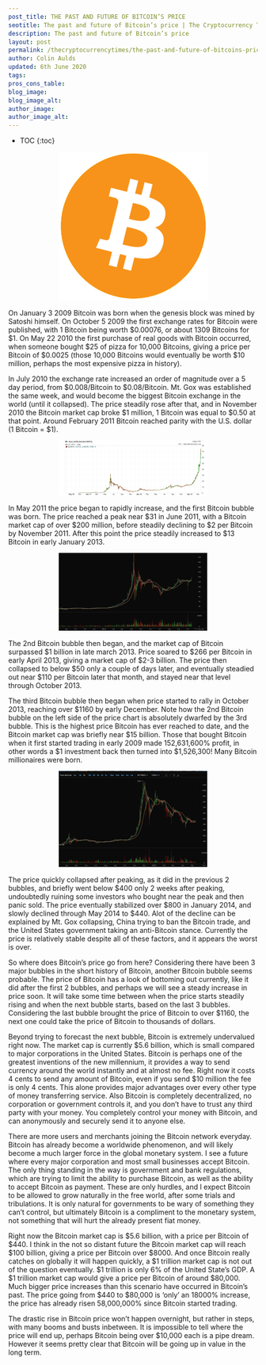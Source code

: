 ```yaml
---
post_title: THE PAST AND FUTURE OF BITCOIN’S PRICE
seotitle: The past and future of Bitcoin’s price | The Cryptocurrency Times
description: The past and future of Bitcoin’s price
layout: post
permalink: /thecryptocurrencytimes/the-past-and-future-of-bitcoins-price/
author: Colin Aulds
updated: 6th June 2020
tags:
pros_cons_table:
blog_image:
blog_image_alt:
author_image:
author_image_alt:
---
```


* TOC
{:toc}

<center>
  <img src="/images/the-past-and-future-of-bitcoins-price/bitcoin-300x300.png" style="width:auto;">
</center>

On January 3 2009 Bitcoin was born when the genesis block was mined by Satoshi himself. On October 5 2009 the first exchange rates for Bitcoin were published, with 1 Bitcoin being worth $0.00076, or about 1309 Bitcoins for $1. On May 22 2010 the first purchase of real goods with Bitcoin occurred, when someone bought $25 of pizza for 10,000 Bitcoins, giving a price per Bitcoin of $0.0025 (those 10,000 Bitcoins would eventually be worth $10 million, perhaps the most expensive pizza in history).

In July 2010 the exchange rate increased an order of magnitude over a 5 day period, from $0.008/Bitcoin to $0.08/Bitcoin. Mt. Gox was established the same week, and would become the biggest Bitcoin exchange in the world (until it collapsed). The price steadily rose after that, and in November 2010 the Bitcoin market cap broke $1 million, 1 Bitcoin was equal to $0.50 at that point. Around February 2011 Bitcoin reached parity with the U.S. dollar (1 Bitcoin =  $1).

<center>
  <img src="/images/the-past-and-future-of-bitcoins-price/bitcoinpricechart1-300x111.png" style="width:auto;">
</center>

In May 2011 the price began to rapidly increase, and the first Bitcoin bubble was born. The price reached a peak near $31 in June 2011, with a Bitcoin market cap of over $200 million, before steadily declining to $2 per Bitcoin by November 2011. After this point the price steadily increased to $13 Bitcoin in early January 2013.

<center>
  <img src="/images/the-past-and-future-of-bitcoins-price/bitcoinpricechart2-300x157.png" style="width:auto;">
</center>

The 2nd Bitcoin bubble then began, and the market cap of Bitcoin surpassed $1 billion in late march 2013. Price soared to $266 per Bitcoin in early April 2013, giving a market cap of $2-3 billion. The price then collapsed to below $50 only a couple of days later, and eventually steadied out near $110 per Bitcoin later that month, and stayed near that level through October 2013.

The third Bitcoin bubble then began when price started to rally in October 2013, reaching over $1160 by early December. Note how the 2nd Bitcoin bubble on the left side of the price chart is absolutely dwarfed by the 3rd bubble. This is the highest price Bitcoin has ever reached to date, and the Bitcoin market cap was briefly near $15 billion. Those that bought Bitcoin when it first started trading in early 2009 made 152,631,600% profit, in other words a $1 investment back then turned into $1,526,300! Many Bitcoin millionaires were born.

<center>
  <img src="/images/the-past-and-future-of-bitcoins-price/bitcoinpricechart3-300x194.png" style="width:auto;">
</center>

The price quickly collapsed after peaking, as it did in the previous 2 bubbles, and briefly went below $400 only 2 weeks after peaking, undoubtedly ruining some investors who bought near the peak and then panic sold. The price eventually stabilized over $800 in January 2014, and slowly declined through May 2014 to $440. Alot of the decline can be explained by Mt. Gox collapsing, China trying to ban the Bitcoin trade, and the United States government taking an anti-Bitcoin stance.  Currently the price is relatively stable despite all of these factors, and it appears the worst is over.

So where does Bitcoin’s price go from here? Considering there have been 3 major bubbles in the short history of Bitcoin, another Bitcoin bubble seems probable. The price of Bitcoin has a look of bottoming out currently, like it did after the first 2 bubbles, and perhaps we will see a steady increase in price soon. It will take some time between when the price starts steadily rising and when the next bubble starts, based on the last 3 bubbles. Considering the last bubble brought the price of Bitcoin to over $1160, the next one could take the price of Bitcoin to thousands of dollars.

Beyond trying to forecast the next bubble, Bitcoin is extremely undervalued right now. The market cap is currently $5.6 billion, which is small compared to major corporations in the United States. Bitcoin is perhaps one of the greatest inventions of the new millennium, it provides a way to send currency around the world instantly and at almost no fee. Right now it costs 4 cents to send any amount of Bitcoin, even if you send $10 million the fee is only 4 cents. This alone provides major advantages over every other type of money transferring service. Also Bitcoin is completely decentralized, no corporation or government controls it, and you don’t have to trust any third party with your money. You completely control your money with Bitcoin, and can anonymously and securely send it to anyone else.

There are more users and merchants joining the Bitcoin network everyday. Bitcoin has already become a worldwide phenomenon, and will likely become a much larger force in the global monetary system. I see a future where every major corporation and most small businesses accept Bitcoin. The only thing standing in the way is government and bank regulations, which are trying to limit the ability to purchase Bitcoin, as well as the ability to accept Bitcoin as payment. These are only hurdles, and I expect Bitcoin to be allowed to grow naturally in the free world, after some trials and tribulations. It is only natural for governments to be wary of something they can’t control, but ultimately Bitcoin is a compliment to the monetary system, not something that will hurt the already present fiat money.

Right now the Bitcoin market cap is $5.6 billion, with a price per Bitcoin of $440. I think in the not so distant future the Bitcoin market cap will reach $100 billion, giving a price per Bitcoin over $8000. And once Bitcoin really catches on globally it will happen quickly, a $1 trillion market cap is not out of the question eventually. $1 trillion is only 6% of the United State’s GDP. A $1 trillion market cap would give a price per Bitcoin of around $80,000. Much bigger price increases than this scenario have occurred in Bitcoin’s past. The price going from $440 to $80,000 is ‘only’ an 18000% increase, the price has already risen 58,000,000% since Bitcoin started trading.

The drastic rise in Bitcoin price won’t happen overnight, but rather in steps, with many booms and busts inbetween. It is impossible to tell where the price will end up, perhaps Bitcoin being over $10,000 each is a pipe dream. However it seems pretty clear that Bitcoin will be going up in value in the long term.
